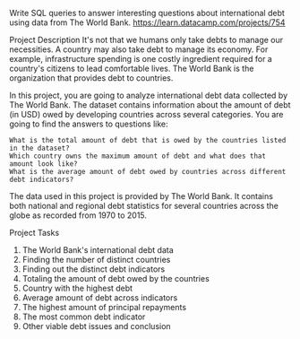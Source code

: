 Write SQL queries to answer interesting questions about international debt using data from The World Bank.
https://learn.datacamp.com/projects/754

Project Description
  It's not that we humans only take debts to manage our necessities. A country may also take debt to manage its economy. For example, infrastructure spending is one costly ingredient required for a country's citizens to lead comfortable lives. The World Bank is the organization that provides debt to countries.

  In this project, you are going to analyze international debt data collected by The World Bank. The dataset contains information about the amount of debt (in USD) owed by developing countries across several categories. You are going to find the answers to questions like:

    What is the total amount of debt that is owed by the countries listed in the dataset?
    Which country owns the maximum amount of debt and what does that amount look like?
    What is the average amount of debt owed by countries across different debt indicators?
  The data used in this project is provided by The World Bank. It contains both national and regional debt statistics for several countries across the globe as recorded from 1970 to 2015.

Project Tasks
1. The World Bank's international debt data
2. Finding the number of distinct countries
3. Finding out the distinct debt indicators
4. Totaling the amount of debt owed by the countries
5. Country with the highest debt
6. Average amount of debt across indicators
7. The highest amount of principal repayments
8. The most common debt indicator
9. Other viable debt issues and conclusion
